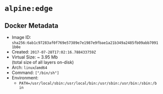 # `alpine:edge`

## Docker Metadata

- Image ID: `sha256:6ab1c97283af0f769e57389e7e1987e9fbae1a21b349a2485fb09abb70911b0e`
- Created: `2017-07-28T17:02:16.788433759Z`
- Virtual Size: ~ 3.95 Mb  
  (total size of all layers on-disk)
- Arch: `linux`/`amd64`
- Command: `["/bin/sh"]`
- Environment:
  - `PATH=/usr/local/sbin:/usr/local/bin:/usr/sbin:/usr/bin:/sbin:/bin`
